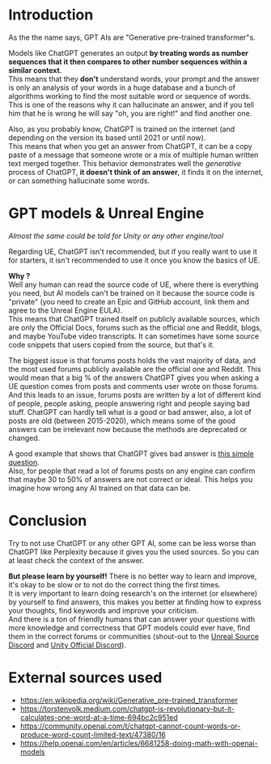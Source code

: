 # Introduction
As the the name says, GPT AIs are "Generative pre-trained transformer"s.

Models like ChatGPT generates an output **by treating words as number sequences that it then compares to other number sequences within a similar context**.<br>
This means that they **don't** understand words, your prompt and the answer is only an analysis of your words in a huge database and a bunch of algorithms working to find the most suitable word or sequence of words. This is one of the reasons why it can hallucinate an answer, and if you tell him that he is wrong he will say "oh, you are right!" and find another one.

Also, as you probably know, ChatGPT is trained on the internet (and depending on the version its based until 2021 or until now). <br>
This means that when you get an answer from ChatGPT, it can be a copy paste of a message that someone wrote or a mix of multiple human written text merged together. This behavior demonstrates well the *generative* process of ChatGPT, **it doesn't think of an answer**, it finds it on the internet, or can something hallucinate some words.

# GPT models & Unreal Engine
*Almost the same could be told for Unity or any other engine/tool*

Regarding UE, ChatGPT isn't recommended, but if you really want to use it for starters, it isn't recommended to use it once you know the basics of UE.

**Why ?**<br>
Well any human can read the source code of UE, where there is everything you need, but AI models can't be trained on it because the source code is "private" (you need to create an Epic and GitHub account, link them and agree to the Unreal Engine EULA).<br>
This means that ChatGPT trained itself on publicly available sources, which are only the Official Docs, forums such as the official one and Reddit, blogs, and maybe YouTube video transcripts.
It can sometimes have some source code snippets that users copied from the source, but that's it.

The biggest issue is that forums posts holds the vast majority of data, and the most used forums publicly available are the official one and Reddit. This would mean that a big % of the answers ChatGPT gives you when asking a UE question comes from posts and comments user wrote on those forums.<br>
And this leads to an issue, forums posts are written by a lot of different kind of people, people asking, people answering right and people saying bad stuff. ChatGPT can hardly tell what is a good or bad answer, also, a lot of posts are old (between 2015-2020), which means some of the good answers can be irrelevant now because the methods are deprecated or changed.

A good example that shows that ChatGPT gives bad answer is [this simple question](https://chatgpt.com/share/6735c149-4e30-8000-8b07-8c836247955a).<br>
Also, for people that read a lot of forums posts on any engine can confirm that maybe 30 to 50% of answers are not correct or ideal. This helps you imagine how wrong any AI trained on that data can be.

# Conclusion
Try to not use ChatGPT or any other GPT AI, some can be less worse than ChatGPT like Perplexity because it gives you the used sources. So you can at least check the context of the answer.

**But please learn by yourself!** There is no better way to learn and improve, it's okay to be slow or to not do the correct thing the first times.<br>
It is very important to learn doing research's on the internet (or elsewhere) by yourself to find answers, this makes you better at finding how to express your thoughts, find keywords and improve your criticism.<br>
And there is a ton of friendly humans that can answer your questions with more knowledge and correctness that GPT models could ever have, find them in the correct forums or communities (shout-out to the [Unreal Source Discord](https://discord.gg/unrealsource) and [Unity Official Discord](https://discord.gg/unity)).

# External sources used
- https://en.wikipedia.org/wiki/Generative_pre-trained_transformer
- https://torstenvolk.medium.com/chatgpt-is-revolutionary-but-it-calculates-one-word-at-a-time-694bc2c951ed
- https://community.openai.com/t/chatgpt-cannot-count-words-or-produce-word-count-limited-text/47380/16
- https://help.openai.com/en/articles/6681258-doing-math-with-openai-models

